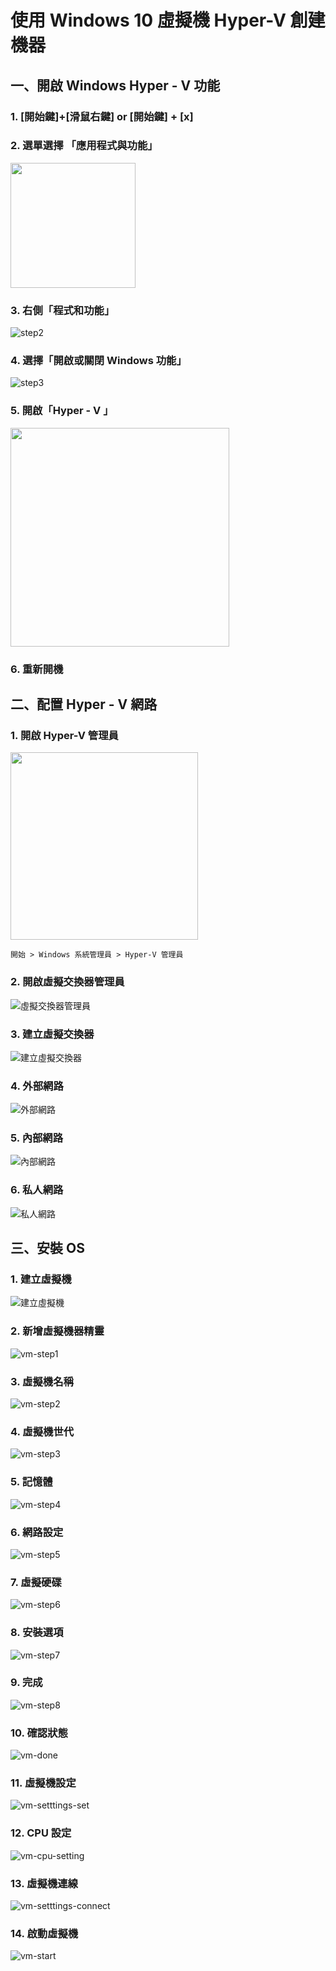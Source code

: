 使用 Windows 10 虛擬機 Hyper-V 創建機器
======


一、開啟 Windows Hyper - V 功能
------
### 1. [開始鍵]+[滑鼠右鍵] or [開始鍵] + [x] 

### 2. 選單選擇 「應用程式與功能」
<img src = 'assets/hyper-v-setup/hyper-v-step1.png' width="200">

### 3. 右側「程式和功能」
![step2](assets/hyper-v-setup/hyper-v-step2.png)

### 4. 選擇「開啟或關閉 Windows 功能」
![step3](assets/hyper-v-setup/hyper-v-step3.png)

### 5. 開啟「Hyper - V 」
<img src = 'assets/hyper-v-setup/hyper-v-step4.png' width="350">

### 6. 重新開機

二、配置 Hyper - V 網路
------
### 1. 開啟 Hyper-V 管理員 
<img src = 'assets/hyper-v-setup/Hyper-V管理員.png' width="300">
    
    開始 > Windows 系統管理員 > Hyper-V 管理員 

### 2. 開啟虛擬交換器管理員
![虛擬交換器管理員](assets/hyper-v-setup/虛擬交換器管理員.png)

### 3. 建立虛擬交換器
![建立虛擬交換器](assets/hyper-v-setup/建立虛擬交換器.png)

### 4. 外部網路                                  
![外部網路](assets/hyper-v-setup/外部網路.png)

### 5. 內部網路                                  
![內部網路](assets/hyper-v-setup/內部網路.png)

### 6. 私人網路                                  
![私人網路](assets/hyper-v-setup/私人網路.png)

三、安裝 OS
------
### 1. 建立虛擬機
![建立虛擬機](assets/hyper-v-setup/建立虛擬機.png)

### 2. 新增虛擬機器精靈
![vm-step1](assets/hyper-v-setup/vm-step1.png)

### 3. 虛擬機名稱
![vm-step2](assets/hyper-v-setup/vm-step2.png)

### 4. 虛擬機世代
![vm-step3](assets/hyper-v-setup/vm-step3.png)

### 5. 記憶體                                      
![vm-step4](assets/hyper-v-setup/vm-step4.png)
 
### 6. 網路設定                                      
![vm-step5](assets/hyper-v-setup/vm-step5.png)

### 7. 虛擬硬碟                                      
![vm-step6](assets/hyper-v-setup/vm-step6.png)

### 8. 安裝選項                                      
![vm-step7](assets/hyper-v-setup/vm-step7.png)

### 9. 完成                                      
![vm-step8](assets/hyper-v-setup/vm-step8.png)

### 10. 確認狀態
![vm-done](assets/hyper-v-setup/vm-done.png)

### 11. 虛擬機設定
![vm-setttings-set](assets/hyper-v-setup/vm-setttings-set.png)

### 12. CPU 設定
![vm-cpu-setting](assets/hyper-v-setup/vm-cpu-setting.png)

### 13. 虛擬機連線
![vm-setttings-connect](assets/hyper-v-setup/vm-setttings-connect.png)

### 14. 啟動虛擬機                                 
![vm-start](assets/hyper-v-setup/vm-start.png)



